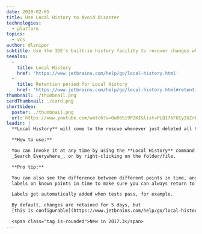 ```yaml
---
date: 2020-02-05
title: Use Local History to Avoid Disaster
technologies:
  - platform
topics:
  - vcs
author: dlsniper
subtitle: Use the IDE's built-in history facility to recover changes when VCS can't help you.
seealso:
  - 
    title: Local History
    href: 'https://www.jetbrains.com/help/go/local-history.html'
  - 
    title: Retention period for Local History
    href: 'https://www.jetbrains.com/help/go/local-history.html#retention'
thumbnail: ./thumbnail.png
cardThumbnail: ./card.png
shortVideo:
  poster: ./thumbnail.png
  url: https://www.youtube.com/watch?v=Ow06Si9PZKI&list=PLQ176FUIyIUZrbrlz4AY1V8VzBJKZyVlW&index=136
leadin: |
  **Local History** will come to the rescue whenever just deleted all the work you did for days by mistake.

  **How to use:**

  You can invoke it at any time by using the **Local History** command either via
  _Search Everywhere_, or by right-clicking on the folder/file.

  **Pro tip:**

  You can also see the difference between different points in time, and you can put
  labels on known points in time to make sure you can always return to a safe state.

  Labels get automatically added when tests pass, for example.

  By default, changes are retained for 5 days, but
  [this is configurable](https://www.jetbrains.com/help/go/local-history.html#retention).

  <span class="tag is-rounded">New in 2017.3</span>
---
```


